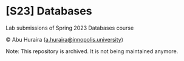 # [S23] Databases

Lab submissions of Spring 2023 Databases course

©️ Abu Huraira (a.huraira@innopolis.university)

Note: This repository is archived. It is not being maintained anymore. 
